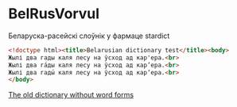 # BelRusVorvul
Беларуска-расейскі слоўнік у фармаце stardict

```html
<!doctype html><title>Belarusian dictionary test</title><body>
Жылі два гады каля лесу на ўсход ад кар'ера.<br>
Жылі два га́ды каля лесу на ўсход ад кар’ера.<br>
Жылі два гады́ каля лесу на ўсход ад карʼера.<br>
</body>
```

[The old dictionary without word forms](img/old-nowordforms.png)
